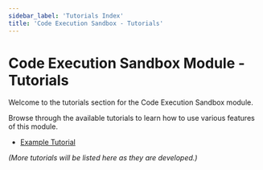 ```yaml
---
sidebar_label: 'Tutorials Index'
title: 'Code Execution Sandbox - Tutorials'
---
```


# Code Execution Sandbox Module - Tutorials

Welcome to the tutorials section for the Code Execution Sandbox module.

Browse through the available tutorials to learn how to use various features of this module.

- [Example Tutorial](./example_tutorial.md)

*(More tutorials will be listed here as they are developed.)* 